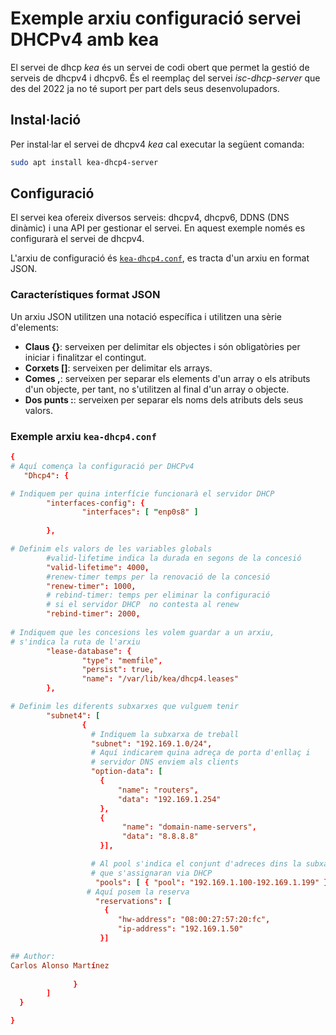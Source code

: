 # Exemple arxiu configuració servei DHCPv4 amb kea

El servei de dhcp *kea* és un servei de codi obert que permet la gestió de serveis de dhcpv4 i dhcpv6. És el reemplaç del servei *isc-dhcp-server* que des del 2022 ja no té suport per part dels seus desenvolupadors.

## Instal·lació

Per instal·lar el servei de dhcpv4 *kea* cal executar la següent comanda:

```bash
sudo apt install kea-dhcp4-server
```

## Configuració

El servei kea ofereix diversos serveis: dhcpv4, dhcpv6, DDNS (DNS dinàmic) i una API per gestionar el servei. En aquest exemple només es configurarà el servei de dhcpv4.

L'arxiu de configuració és [`kea-dhcp4.conf`](kea-dhcp4.conf), es tracta d'un arxiu en format JSON.

### Característiques format JSON

Un arxiu JSON utilitzen una notació específica i utilitzen una sèrie d'elements:

- **Claus {}**: serveixen per delimitar els objectes i són obligatòries per iniciar i finalitzar el contingut.
- **Corxets []**: serveixen per delimitar els arrays.
- **Comes ,**: serveixen per separar els elements d'un array o els atributs d'un objecte, per tant, no s'utilitzen al final d'un array o objecte.
- **Dos punts :**: serveixen per separar els noms dels atributs dels seus valors.

### Exemple arxiu `kea-dhcp4.conf`

```conf
{
# Aquí comença la configuració per DHCPv4
   "Dhcp4": {

# Indiquem per quina interfície funcionarà el servidor DHCP
        "interfaces-config": {
                "interfaces": [ "enp0s8" ]
                
        },

# Definim els valors de les variables globals
        #valid-lifetime indica la durada en segons de la concesió
        "valid-lifetime": 4000,
        #renew-timer temps per la renovació de la concesió
        "renew-timer": 1000,
        # rebind-timer: temps per eliminar la configuració 
        # si el servidor DHCP  no contesta al renew
        "rebind-timer": 2000,
        
# Indiquem que les concesions les volem guardar a un arxiu, 
# s'indica la ruta de l'arxiu
        "lease-database": {
                "type": "memfile",
                "persist": true,
                "name": "/var/lib/kea/dhcp4.leases"
        },

# Definim les diferents subxarxes que vulguem tenir
        "subnet4": [
                {
                  # Indiquem la subxarxa de treball
                  "subnet": "192.169.1.0/24",
                  # Aquí indicarem quina adreça de porta d'enllaç i 
                  # servidor DNS enviem als clients
                  "option-data": [
                    {
                        "name": "routers",
                        "data": "192.169.1.254"
                    },
                    {
                         "name": "domain-name-servers",
                         "data": "8.8.8.8"
                    }],

                  # Al pool s'indica el conjunt d'adreces dins la subxarxa 
                  # que s'assignaran via DHCP
                   "pools": [ { "pool": "192.169.1.100-192.169.1.199" } ],
                 # Aquí posem la reserva
                   "reservations": [
                     {
                        "hw-address": "08:00:27:57:20:fc",
                        "ip-address": "192.169.1.50"
                    }]

## Author:
Carlos Alonso Martínez                  
                
              }
        ]
  }

}
```
